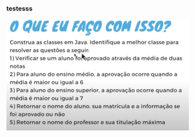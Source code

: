 ### testesss

![](https://github.com/einstein808/Aula-de-Python/blob/main/img/Screenshot_20211024_130005.png)



